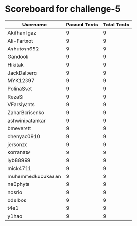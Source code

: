 # Scoreboard for challenge-5
| Username   | Passed Tests | Total Tests |
|------------|--------------|-------------|
| AkifhanIlgaz | 9 | 9 |
| Ali-Fartoot | 9 | 9 |
| Ashutosh652 | 9 | 9 |
| Gandook | 9 | 9 |
| Hikitak | 9 | 9 |
| JackDalberg | 9 | 9 |
| MYK12397 | 9 | 9 |
| PolinaSvet | 9 | 9 |
| RezaSi | 9 | 9 |
| VFarsiyants | 9 | 9 |
| ZaharBorisenko | 9 | 9 |
| ashwinipatankar | 9 | 9 |
| bmeverett | 9 | 9 |
| chenyao0910 | 9 | 9 |
| jersonzc | 9 | 9 |
| korranat9 | 9 | 9 |
| lyb88999 | 9 | 9 |
| mick4711 | 9 | 9 |
| muhammedkucukaslan | 9 | 9 |
| ne0phyte | 9 | 9 |
| nosrio | 9 | 9 |
| odelbos | 9 | 9 |
| t4e1 | 9 | 9 |
| y1hao | 9 | 9 |

